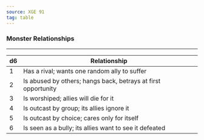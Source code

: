 ```yaml
---
source: XGE 91
tag: table
---
```


### Monster Relationships
---
|d6|Relationship|
|----|------------|
|1|Has a rival; wants one random ally to suffer|
|2|Is abused by others; hangs back, betrays at first opportunity|
|3|Is worshiped; allies will die for it|
|4|Is outcast by group; its allies ignore it|
|5|Is outcast by choice; cares only for itself|
|6|Is seen as a bully; its allies want to see it defeated|
